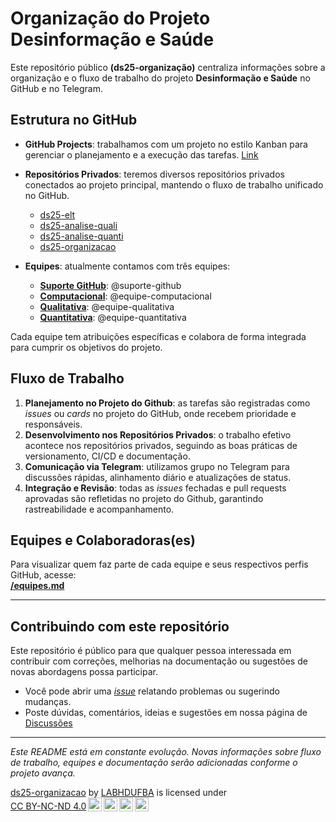 # Organização do Projeto Desinformação e Saúde

Este repositório público **(ds25-organização)** centraliza informações sobre a organização e o fluxo de trabalho do projeto **Desinformação e Saúde** no GitHub e no Telegram.

## Estrutura no GitHub

- **GitHub Projects**: trabalhamos com um projeto no estilo Kanban para gerenciar o planejamento e a execução das tarefas. [Link](https://github.com/orgs/LABHDUFBA/projects/10)  
- **Repositórios Privados**: teremos diversos repositórios privados conectados ao projeto principal, mantendo o fluxo de trabalho unificado no GitHub.  
    - [ds25-elt](https://github.com/LABHDUFBA/ds25-elt)
    - [ds25-analise-quali](https://github.com/LABHDUFBA/ds25-analise-quali)
    - [ds25-analise-quanti](https://github.com/LABHDUFBA/ds25-analise-quanti/)
    - [ds25-organizacao](https://github.com/LABHDUFBA/ds25-organizacao)

- **Equipes**: atualmente contamos com três equipes:  
  - [**Suporte GitHub**](https://github.com/orgs/LABHDUFBA/teams/suporte-github): @suporte-github  
  - [**Computacional**](https://github.com/orgs/LABHDUFBA/teams/equipe-computacional): @equipe-computacional
  - [**Qualitativa**](https://github.com/orgs/LABHDUFBA/teams/equipe-qualitativa): @equipe-qualitativa
  - [**Quantitativa**](https://github.com/orgs/LABHDUFBA/teams/equipe-quantitativa): @equipe-quantitativa

Cada equipe tem atribuições específicas e colabora de forma integrada para cumprir os objetivos do projeto.

## Fluxo de Trabalho

1. **Planejamento no Projeto do Github**: as tarefas são registradas como *issues* ou *cards* no projeto do GitHub, onde recebem prioridade e responsáveis.  
2. **Desenvolvimento nos Repositórios Privados**: o trabalho efetivo acontece nos repositórios privados, seguindo as boas práticas de versionamento, CI/CD e documentação.  
3. **Comunicação via Telegram**: utilizamos grupo no Telegram para discussões rápidas, alinhamento diário e atualizações de status.  
4. **Integração e Revisão**: todas as *issues* fechadas e pull requests aprovadas são refletidas no projeto do Github, garantindo rastreabilidade e acompanhamento.

## Equipes e Colaboradoras(es)

Para visualizar quem faz parte de cada equipe e seus respectivos perfis GitHub, acesse:  
[**/equipes.md**](./equipes.md)

---

## Contribuindo com este repositório

Este repositório é público para que qualquer pessoa interessada em contribuir com correções, melhorias na documentação ou sugestões de novas abordagens possa participar.  
- Você pode abrir uma [*issue*](../../issues) relatando problemas ou sugerindo mudanças.  
- Poste dúvidas, comentários, ideias e sugestões em nossa página de [Discussões](https://github.com/LABHDUFBA/ds25-organizacao/discussions)
  
---

*Este README está em constante evolução. Novas informações sobre fluxo de trabalho, equipes e documentação serão adicionadas conforme o projeto avança.*

<p xmlns:cc="http://creativecommons.org/ns#" xmlns:dct="http://purl.org/dc/terms/"><a property="dct:title" rel="cc:attributionURL" href="https://github.com/LABHDUFBA/ds25-organizacao">ds25-organizacao</a> by <a rel="cc:attributionURL dct:creator" property="cc:attributionName" href="https://labhdufba.github.io/">LABHDUFBA</a> is licensed under <a href="https://creativecommons.org/licenses/by-nc-nd/4.0/?ref=chooser-v1" target="_blank" rel="license noopener noreferrer" style="display:inline-block;">CC BY-NC-ND 4.0<img style="height:22px!important;margin-left:3px;vertical-align:text-bottom;" src="https://mirrors.creativecommons.org/presskit/icons/cc.svg?ref=chooser-v1" alt=""><img style="height:22px!important;margin-left:3px;vertical-align:text-bottom;" src="https://mirrors.creativecommons.org/presskit/icons/by.svg?ref=chooser-v1" alt=""><img style="height:22px!important;margin-left:3px;vertical-align:text-bottom;" src="https://mirrors.creativecommons.org/presskit/icons/nc.svg?ref=chooser-v1" alt=""><img style="height:22px!important;margin-left:3px;vertical-align:text-bottom;" src="https://mirrors.creativecommons.org/presskit/icons/nd.svg?ref=chooser-v1" alt=""></a></p> 
